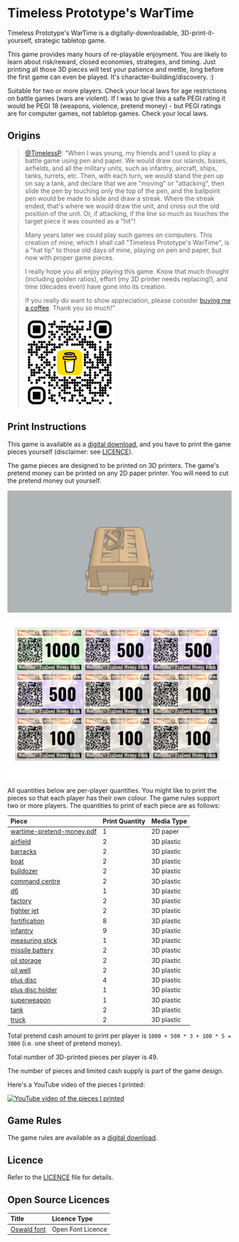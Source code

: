 # Timeless Prototype's WarTime

Timeless Prototype's WarTime is a digitally-downloadable, 3D-print-it-yourself, strategic tabletop game.

This game provides many hours of re-playable enjoyment. You are likely to learn about risk/reward, closed economies, strategies, and timing. Just printing all those 3D pieces will test your patience and mettle, long before the first game can even be played. It's character-building/discovery. :)

Suitable for two or more players. Check your local laws for age restrictions on battle games (wars are violent). If I was to give this a safe PEGI rating it would be PEGI 18 (weapons, violence, pretend money) - but PEGI ratings are for computer games, not tabletop games. Check your local laws.

## Origins

> [@TimelessP](https://github.com/TimelessP): "When I was young, my friends and I used to play a battle game using pen and paper. We would draw our islands, bases, airfields, and all the military units, such as infantry, aircraft, ships, tanks, turrets, etc. Then, with each turn, we would stand the pen up on say a tank, and declare that we are "moving" or "attacking", then slide the pen by touching only the top of the pen, and the ballpoint pen would be made to slide and draw a streak. Where the streak ended, that's where we would draw the unit, and cross out the old position of the unit. Or, if attacking, if the line so much as touches the target piece it was counted as a "hit"!
> 
> Many years later we could play such games on computers. This creation of mine, which I shall call "Timeless Prototype's WarTime", is a "hat tip" to those old days of mine, playing on pen and paper, but now with proper game pieces.
> 
> I really hope you all enjoy playing this game. Know that much thought (including golden ratios), effort (my 3D printer needs replacing!), and time (decades even) have gone into its creation.
> 
> If you really do want to show appreciation, please consider [buying me a coffee](https://www.buymeacoffee.com/timelessp). Thank you so much!"
> 
> <img src="media/images/bmc_qr.png" width="200" height="200" alt="Buy Me A Coffee QR Code" />

## Print Instructions

This game is available as a [digital download](https://github.com/TimelessP/wartime), and you have to print the game pieces yourself (disclaimer: see [LICENCE](LICENSE.txt)).

The game pieces are designed to be printed on 3D printers. The game's pretend money can be printed on any 2D paper
printer. You will need to cut the pretend money out yourself.

![fortified command centre piece](media/screenshots/screenshot-command-centre-fortified.png "fortified command centre")

![pretend money](media/paper/wartime-pretend-money.png "pretend money")

All quantities below are per-player quantities. You might like to print the pieces so that each player has their own
colour. The game rules support two or more players. The quantities to print of each piece are as follows:

| Piece                                                              | Print Quantity | Media Type |
|:-------------------------------------------------------------------|----------------|------------|
| [wartime-pretend-money.pdf](media/paper/wartime-pretend-money.pdf) | 1              | 2D paper   |
| [airfield](media/3d-prints/3dpiece-airfield.stl)                   | 2              | 3D plastic |
| [barracks](media/3d-prints/3dpiece-barracks.stl)                   | 2              | 3D plastic |
| [boat](media/3d-prints/3dpiece-boat.stl)                           | 2              | 3D plastic |
| [bulldozer](media/3d-prints/3dpiece-bulldozer.stl)                 | 2              | 3D plastic |
| [command centre](media/3d-prints/3dpiece-command-centre.stl)       | 2              | 3D plastic |
| [d6](media/3d-prints/3dpiece-d6.stl)                               | 1              | 3D plastic |
| [factory](media/3d-prints/3dpiece-factory.stl)                     | 2              | 3D plastic |
| [fighter jet](media/3d-prints/3dpiece-fighter-jet.stl)             | 2              | 3D plastic |
| [fortification](media/3d-prints/3dpiece-fortification.stl)         | 8              | 3D plastic |
| [infantry](media/3d-prints/3dpiece-infantry.stl)                   | 9              | 3D plastic |
| [measuring stick](media/3d-prints/3dpiece-measuring-stick.stl)     | 1              | 3D plastic |
| [missile battery](media/3d-prints/3dpiece-missile-battery.stl)     | 2              | 3D plastic |
| [oil storage](media/3d-prints/3dpiece-oil-storage.stl)             | 2              | 3D plastic |
| [oil well](media/3d-prints/3dpiece-oil-well.stl)                   | 2              | 3D plastic |
| [plus disc](media/3d-prints/3dpiece-plus-disc.stl)                 | 4              | 3D plastic |
| [plus disc holder](media/3d-prints/3dpiece-plus-disc-holder.stl)   | 1              | 3D plastic |
| [superweapon](media/3d-prints/3dpiece-superweapon.stl)             | 1              | 3D plastic |
| [tank](media/3d-prints/3dpiece-tank.stl)                           | 2              | 3D plastic |
| [truck](media/3d-prints/3dpiece-truck.stl)                         | 2              | 3D plastic |

Total pretend cash amount to print per player is `1000 + 500 * 3 + 100 * 5 = 3000` (i.e. one sheet of pretend money).

Total number of 3D-printed pieces per player is 49.

The number of pieces and limited cash supply is part of the game design.

Here's a YouTube video of the pieces I printed:

[![YouTube video of the pieces I printed](https://img.youtube.com/vi/7DOfBi7nyT8/0.jpg)](https://youtu.be/7DOfBi7nyT8)

## Game Rules

The game rules are available as a [digital download](wartime-rules.md). 

## Licence

Refer to the [LICENCE](LICENSE.txt) file for details.

## Open Source Licences

| Title                                                                                                                        | Licence Type      |
|:-----------------------------------------------------------------------------------------------------------------------------|:------------------|
| [Oswald font](https://fonts.google.com/specimen/Oswald?preview.text=1234567890&preview.text_type=custom&category=Sans+Serif) | Open Font Licence |

